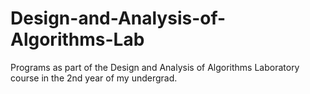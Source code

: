 # Design-and-Analysis-of-Algorithms-Lab
Programs as part of the Design and Analysis of Algorithms Laboratory course in the 2nd year of my undergrad.
